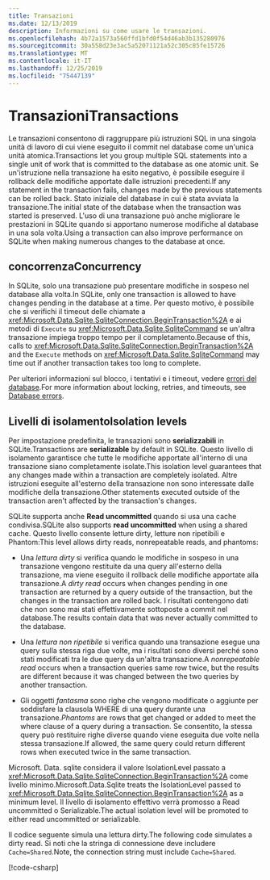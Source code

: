 ```yaml
---
title: Transazioni
ms.date: 12/13/2019
description: Informazioni su come usare le transazioni.
ms.openlocfilehash: 4b72a1573a560ffd1bfd0f54d46ab3b135280976
ms.sourcegitcommit: 30a558d23e3ac5a52071121a52c305c85fe15726
ms.translationtype: MT
ms.contentlocale: it-IT
ms.lasthandoff: 12/25/2019
ms.locfileid: "75447139"
---
```

# <a name="transactions"></a><span data-ttu-id="74a1e-103">Transazioni</span><span class="sxs-lookup"><span data-stu-id="74a1e-103">Transactions</span></span>

<span data-ttu-id="74a1e-104">Le transazioni consentono di raggruppare più istruzioni SQL in una singola unità di lavoro di cui viene eseguito il commit nel database come un'unica unità atomica.</span><span class="sxs-lookup"><span data-stu-id="74a1e-104">Transactions let you group multiple SQL statements into a single unit of work that is committed to the database as one atomic unit.</span></span> <span data-ttu-id="74a1e-105">Se un'istruzione nella transazione ha esito negativo, è possibile eseguire il rollback delle modifiche apportate dalle istruzioni precedenti.</span><span class="sxs-lookup"><span data-stu-id="74a1e-105">If any statement in the transaction fails, changes made by the previous statements can be rolled back.</span></span> <span data-ttu-id="74a1e-106">Stato iniziale del database in cui è stata avviata la transazione.</span><span class="sxs-lookup"><span data-stu-id="74a1e-106">The initial state of the database when the transaction was started is preserved.</span></span> <span data-ttu-id="74a1e-107">L'uso di una transazione può anche migliorare le prestazioni in SQLite quando si apportano numerose modifiche al database in una sola volta.</span><span class="sxs-lookup"><span data-stu-id="74a1e-107">Using a transaction can also improve performance on SQLite when making numerous changes to the database at once.</span></span>

## <a name="concurrency"></a><span data-ttu-id="74a1e-108">concorrenza</span><span class="sxs-lookup"><span data-stu-id="74a1e-108">Concurrency</span></span>

<span data-ttu-id="74a1e-109">In SQLite, solo una transazione può presentare modifiche in sospeso nel database alla volta.</span><span class="sxs-lookup"><span data-stu-id="74a1e-109">In SQLite, only one transaction is allowed to have changes pending in the database at a time.</span></span> <span data-ttu-id="74a1e-110">Per questo motivo, è possibile che si verifichi il timeout delle chiamate a <xref:Microsoft.Data.Sqlite.SqliteConnection.BeginTransaction%2A> e ai metodi di `Execute` su <xref:Microsoft.Data.Sqlite.SqliteCommand> se un'altra transazione impiega troppo tempo per il completamento.</span><span class="sxs-lookup"><span data-stu-id="74a1e-110">Because of this, calls to <xref:Microsoft.Data.Sqlite.SqliteConnection.BeginTransaction%2A> and the `Execute` methods on <xref:Microsoft.Data.Sqlite.SqliteCommand> may time out if another transaction takes too long to complete.</span></span>

<span data-ttu-id="74a1e-111">Per ulteriori informazioni sul blocco, i tentativi e i timeout, vedere [errori del database](database-errors.md).</span><span class="sxs-lookup"><span data-stu-id="74a1e-111">For more information about locking, retries, and timeouts, see [Database errors](database-errors.md).</span></span>

## <a name="isolation-levels"></a><span data-ttu-id="74a1e-112">Livelli di isolamento</span><span class="sxs-lookup"><span data-stu-id="74a1e-112">Isolation levels</span></span>

<span data-ttu-id="74a1e-113">Per impostazione predefinita, le transazioni sono **serializzabili** in SQLite.</span><span class="sxs-lookup"><span data-stu-id="74a1e-113">Transactions are **serializable** by default in SQLite.</span></span> <span data-ttu-id="74a1e-114">Questo livello di isolamento garantisce che tutte le modifiche apportate all'interno di una transazione siano completamente isolate.</span><span class="sxs-lookup"><span data-stu-id="74a1e-114">This isolation level guarantees that any changes made within a transaction are completely isolated.</span></span> <span data-ttu-id="74a1e-115">Altre istruzioni eseguite all'esterno della transazione non sono interessate dalle modifiche della transazione.</span><span class="sxs-lookup"><span data-stu-id="74a1e-115">Other statements executed outside of the transaction aren't affected by the transaction's changes.</span></span>

<span data-ttu-id="74a1e-116">SQLite supporta anche **Read uncommitted** quando si usa una cache condivisa.</span><span class="sxs-lookup"><span data-stu-id="74a1e-116">SQLite also supports **read uncommitted** when using a shared cache.</span></span> <span data-ttu-id="74a1e-117">Questo livello consente letture dirty, letture non ripetibili e Phantom:</span><span class="sxs-lookup"><span data-stu-id="74a1e-117">This level allows dirty reads, nonrepeatable reads, and phantoms:</span></span>

- <span data-ttu-id="74a1e-118">Una *lettura dirty* si verifica quando le modifiche in sospeso in una transazione vengono restituite da una query all'esterno della transazione, ma viene eseguito il rollback delle modifiche apportate alla transazione.</span><span class="sxs-lookup"><span data-stu-id="74a1e-118">A *dirty read* occurs when changes pending in one transaction are returned by a query outside of the transaction, but the changes in the transaction are rolled back.</span></span> <span data-ttu-id="74a1e-119">I risultati contengono dati che non sono mai stati effettivamente sottoposte a commit nel database.</span><span class="sxs-lookup"><span data-stu-id="74a1e-119">The results contain data that was never actually committed to the database.</span></span>

- <span data-ttu-id="74a1e-120">Una *lettura non ripetibile* si verifica quando una transazione esegue una query sulla stessa riga due volte, ma i risultati sono diversi perché sono stati modificati tra le due query da un'altra transazione.</span><span class="sxs-lookup"><span data-stu-id="74a1e-120">A *nonrepeatable read* occurs when a transaction queries same row twice, but the results are different because it was changed between the two queries by another transaction.</span></span>

- <span data-ttu-id="74a1e-121">Gli oggetti *fantasma* sono righe che vengono modificate o aggiunte per soddisfare la clausola WHERE di una query durante una transazione.</span><span class="sxs-lookup"><span data-stu-id="74a1e-121">*Phantoms* are rows that get changed or added to meet the where clause of a query during a transaction.</span></span> <span data-ttu-id="74a1e-122">Se consentito, la stessa query può restituire righe diverse quando viene eseguita due volte nella stessa transazione.</span><span class="sxs-lookup"><span data-stu-id="74a1e-122">If allowed, the same query could return different rows when executed twice in the same transaction.</span></span>

<span data-ttu-id="74a1e-123">Microsoft. Data. sqlite considera il valore IsolationLevel passato a <xref:Microsoft.Data.Sqlite.SqliteConnection.BeginTransaction%2A> come livello minimo.</span><span class="sxs-lookup"><span data-stu-id="74a1e-123">Microsoft.Data.Sqlite treats the IsolationLevel passed to <xref:Microsoft.Data.Sqlite.SqliteConnection.BeginTransaction%2A> as a minimum level.</span></span> <span data-ttu-id="74a1e-124">Il livello di isolamento effettivo verrà promosso a Read uncommitted o Serializable.</span><span class="sxs-lookup"><span data-stu-id="74a1e-124">The actual isolation level will be promoted to either read uncommitted or serializable.</span></span>

<span data-ttu-id="74a1e-125">Il codice seguente simula una lettura dirty.</span><span class="sxs-lookup"><span data-stu-id="74a1e-125">The following code simulates a dirty read.</span></span> <span data-ttu-id="74a1e-126">Si noti che la stringa di connessione deve includere `Cache=Shared`.</span><span class="sxs-lookup"><span data-stu-id="74a1e-126">Note, the connection string must include `Cache=Shared`.</span></span>

[!code-csharp[](../../../../samples/snippets/standard/data/sqlite/DirtyReadSample/Program.cs?name=snippet_DirtyRead)]
